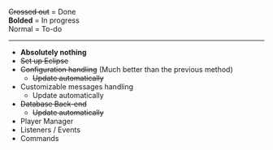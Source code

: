 ~~Crossed out~~ = Done  
**Bolded** = In progress  
Normal = To-do

***
* **Absolutely nothing**
* ~~Set up Eclipse~~  
* ~~Configuration handling~~ (Much better than the previous method)
    - ~~Update automatically~~
* Customizable messages handling
    - Update automatically
* ~~Database Back-end~~
    - ~~Update automatically~~
* Player Manager
* Listeners / Events
* Commands
